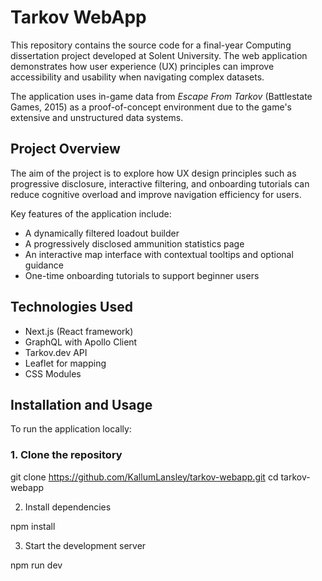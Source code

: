 # Tarkov WebApp

This repository contains the source code for a final-year Computing dissertation project developed at Solent University. The web application demonstrates how user experience (UX) principles can improve accessibility and usability when navigating complex datasets.

The application uses in-game data from *Escape From Tarkov* (Battlestate Games, 2015) as a proof-of-concept environment due to the game's extensive and unstructured data systems.

## Project Overview

The aim of the project is to explore how UX design principles such as progressive disclosure, interactive filtering, and onboarding tutorials can reduce cognitive overload and improve navigation efficiency for users.

Key features of the application include:

- A dynamically filtered loadout builder
- A progressively disclosed ammunition statistics page
- An interactive map interface with contextual tooltips and optional guidance
- One-time onboarding tutorials to support beginner users

## Technologies Used

- Next.js (React framework)
- GraphQL with Apollo Client
- Tarkov.dev API
- Leaflet for mapping
- CSS Modules

## Installation and Usage

To run the application locally:

### 1. Clone the repository
git clone https://github.com/KallumLansley/tarkov-webapp.git
cd tarkov-webapp

2. Install dependencies

npm install

3. Start the development server

npm run dev
